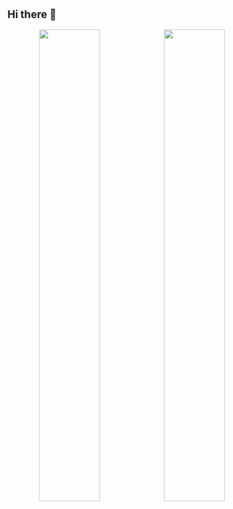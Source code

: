 ## Hi there 👋
<p align="center">
  <img src="https://github-readme-stats.vercel.app/api?username=Kazu-1024&show_icons=true&theme=calm" width="49.5%" />
  <img src="https://github-readme-stats.vercel.app/api/top-langs/?username=Project-ACHIM&layout=compact&theme=calm" width="49.5%" />
</p>

<!--
**Kazu-1024/Kazu-1024** is a ✨ _special_ ✨ repository because its `README.md` (this file) appears on your GitHub profile.

Here are some ideas to get you started:

- 🔭 I’m currently working on ...
- 🌱 I’m currently learning ...
- 👯 I’m looking to collaborate on ...
- 🤔 I’m looking for help with ...
- 💬 Ask me about ...
- 📫 How to reach me: ...
- 😄 Pronouns: ...
- ⚡ Fun fact: ...
-->
